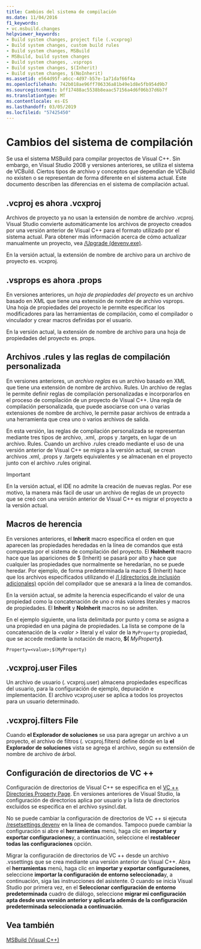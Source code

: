 ```yaml
---
title: Cambios del sistema de compilación
ms.date: 11/04/2016
f1_keywords:
- vc.msbuild.changes
helpviewer_keywords:
- Build system changes, project file (.vcxprog)
- Build system changes, custom build rules
- Build system changes, MSBuild
- MSBuild, build system changes
- Build system changes, .vsprops
- Build system changes, $(Inherit)
- Build system changes, $(NoInherit)
ms.assetid: e564d95f-a6cc-4d97-b57e-1a71daf66f4a
ms.openlocfilehash: 742b018ae96ff706336a81b49e1d8e5fb954d9b7
ms.sourcegitcommit: bff17488ac5538b8eaac57156a4d6f06b37d6b7f
ms.translationtype: MT
ms.contentlocale: es-ES
ms.lasthandoff: 03/05/2019
ms.locfileid: "57425450"
---
```

# <a name="build-system-changes"></a>Cambios del sistema de compilación

Se usa el sistema MSBuild para compilar proyectos de Visual C++. Sin embargo, en Visual Studio 2008 y versiones anteriores, se utiliza el sistema de VCBuild. Ciertos tipos de archivo y conceptos que dependían de VCBuild no existen o se representan de forma diferente en el sistema actual. Este documento describen las diferencias en el sistema de compilación actual.

## <a name="vcproj-is-now-vcxproj"></a>.vcproj es ahora .vcxproj

Archivos de proyecto ya no usan la extensión de nombre de archivo .vcproj. Visual Studio convierte automáticamente los archivos de proyecto creados por una versión anterior de Visual C++ para el formato utilizado por el sistema actual. Para obtener más información acerca de cómo actualizar manualmente un proyecto, vea [/Upgrade (devenv.exe)](/visualstudio/ide/reference/upgrade-devenv-exe).

En la versión actual, la extensión de nombre de archivo para un archivo de proyecto es. vcxproj.

## <a name="vsprops-is-now-props"></a>.vsprops es ahora .props

En versiones anteriores, un *hoja de propiedades del proyecto* es un archivo basado en XML que tiene una extensión de nombre de archivo vsprops. Una hoja de propiedades del proyecto le permite especificar los modificadores para las herramientas de compilación, como el compilador o vinculador y crear macros definidas por el usuario.

En la versión actual, la extensión de nombre de archivo para una hoja de propiedades del proyecto es. props.

## <a name="custom-build-rules-and-rules-files"></a>Archivos .rules y las reglas de compilación personalizada

En versiones anteriores, un *archivo reglas* es un archivo basado en XML que tiene una extensión de nombre de archivo. Rules. Un archivo de reglas le permite definir reglas de compilación personalizadas e incorporarlos en el proceso de compilación de un proyecto de Visual C++. Una regla de compilación personalizada, que puede asociarse con una o varias extensiones de nombre de archivo, le permite pasar archivos de entrada a una herramienta que crea uno o varios archivos de salida.

En esta versión, las reglas de compilación personalizada se representan mediante tres tipos de archivo, .xml, .props y .targets, en lugar de un archivo. Rules. Cuando un archivo .rules creado mediante el uso de una versión anterior de Visual C++ se migra a la versión actual, se crean archivos .xml, .props y .targets equivalentes y se almacenan en el proyecto junto con el archivo .rules original.

> [!IMPORTANT]
>  En la versión actual, el IDE no admite la creación de nuevas reglas. Por ese motivo, la manera más fácil de usar un archivo de reglas de un proyecto que se creó con una versión anterior de Visual C++ es migrar el proyecto a la versión actual.

## <a name="inheritance-macros"></a>Macros de herencia

En versiones anteriores, el **Inherit** macro especifica el orden en que aparecen las propiedades heredadas en la línea de comandos que está compuesta por el sistema de compilación del proyecto. El **NoInherit** macro hace que las apariciones de $ (Inherit) se pasará por alto y hace que cualquier las propiedades que normalmente se heredarían, no se puede heredar. Por ejemplo, de forma predeterminada la macro $ (Inherit) hace que los archivos especificados utilizando el [/I (directorios de inclusión adicionales)](../build/reference/i-additional-include-directories.md) opción del compilador que se anexará a la línea de comandos.

En la versión actual, se admite la herencia especificando el valor de una propiedad como la concatenación de uno o más valores literales y macros de propiedades. El **Inherit** y **NoInherit** macros no se admiten.

En el ejemplo siguiente, una lista delimitada por punto y coma se asigna a una propiedad en una página de propiedades. La lista se compone de la concatenación de la  *\<valor >* literal y el valor de la `MyProperty` propiedad, que se accede mediante la notación de macro, **$(**  <em>MyProperty</em>**)**.

```
Property=<value>;$(MyProperty)
```

## <a name="vcxprojuser-files"></a>.vcxproj.user Files

Un archivo de usuario (. vcxproj.user) almacena propiedades específicas del usuario, para la configuración de ejemplo, depuración e implementación. El archivo vcxproj.user se aplica a todos los proyectos para un usuario determinado.

## <a name="vcxprojfilters-file"></a>.vcxproj.filters File

Cuando **el Explorador de soluciones** se usa para agregar un archivo a un proyecto, el archivo de filtros (. vcxproj.filters) define dónde en la **el Explorador de soluciones** vista se agrega el archivo, según su extensión de nombre de archivo de árbol.

## <a name="vc-directories-settings"></a>Configuración de directorios de VC ++

Configuración de directorios de Visual C++ se especifica en el [VC ++ Directories Property Page](../ide/vcpp-directories-property-page.md). En versiones anteriores de Visual Studio, la configuración de directorios aplica por usuario y la lista de directorios excluidos se especifica en el archivo sysincl.dat.

No se puede cambiar la configuración de directorios de VC ++ si ejecuta [/resetsettings devenv](/visualstudio/ide/reference/resetsettings-devenv-exe) en la línea de comandos. Tampoco puede cambiar la configuración si abre el **herramientas** menú, haga clic en **importar y exportar configuraciones**y, a continuación, seleccione el **restablecer todas las configuraciones** opción.

Migrar la configuración de directorios de VC ++ desde un archivo .vssettings que se crea mediante una versión anterior de Visual C++. Abra el **herramientas** menú, haga clic en **importar y exportar configuraciones**, seleccione **importar la configuración de entorno seleccionada**y, a continuación, siga las instrucciones del asistente. O cuando se inicia Visual Studio por primera vez, en el **Seleccionar configuración de entorno predeterminada** cuadro de diálogo, seleccione **migrar mi configuración apta desde una versión anterior y aplicarla además de la configuración predeterminada seleccionada a continuación**.

## <a name="see-also"></a>Vea también

[MSBuild (Visual C++)](../build/msbuild-visual-cpp.md)
